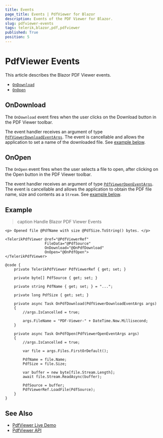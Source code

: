 ```yaml
---
title: Events
page_title: Events | PdfViewer for Blazor
description: Events of the PDF Viewer for Blazor.
slug: pdfviewer-events
tags: telerik,blazor,pdf,pdfviewer
published: True
position: 5
---
```


# PdfViewer Events

This article describes the Blazor PDF Viewer events.

* [`OnDownload`](#ondownload)
* [`OnOpen`](#onopen)


## OnDownload

The `OnDownload` event fires when the user clicks on the Download button in the PDF Viewer toolbar.

The event handler receives an argument of type [`PdfViewerDownloadEventArgs`](/blazor-ui/api/Telerik.Blazor.Components.PdfViewerDownloadEventArgs). The event is cancellable and allows the application to set a name of the downloaded file. See [example below](#example).


## OnOpen

The `OnOpen` event fires when the user selects a file to open, after clicking on the Open button in the PDF Viewer toolbar.

The event handler receives an argument of type [`PdfViewerOpenEventArgs`](/blazor-ui/api/Telerik.Blazor.Components.PdfViewerOpenEventArgs). The event is cancellable and allows the application to obtain the PDF file name, size and contents as a `Stream`. See [example below](#example).


## Example

>caption Handle Blazor PDF Viewer Events

````CSHTML
<p> Opened file @PdfName with size @PdfSize.ToString() bytes. </p>

<TelerikPdfViewer @ref="@PdfViewerRef"
                  FileData="@PdfSource"
                  OnDownload="@OnPdfDownload"
                  OnOpen="@OnPdfOpen">
</TelerikPdfViewer>

@code {
    private TelerikPdfViewer PdfViewerRef { get; set; }

    private byte[] PdfSource { get; set; }

    private string PdfName { get; set; } = "...";

    private long PdfSize { get; set; }

    private async Task OnPdfDownload(PdfViewerDownloadEventArgs args)
    {
        //args.IsCancelled = true;

        args.FileName = "PDF-Viewer-" + DateTime.Now.Millisecond;
    }

    private async Task OnPdfOpen(PdfViewerOpenEventArgs args)
    {
        //args.IsCancelled = true;

        var file = args.Files.FirstOrDefault();

        PdfName = file.Name;
        PdfSize = file.Size;

        var buffer = new byte[file.Stream.Length];
        await file.Stream.ReadAsync(buffer);

        PdfSource = buffer;
        PdfViewerRef.LoadFile(PdfSource);
    }
}
````


## See Also

* [PdfViewer Live Demo](https://demos.telerik.com/blazor-ui/pdfviewer/overview)
* [PdfViewer API](/blazor-ui/api/Telerik.Blazor.Components.TelerikPdfViewer)
